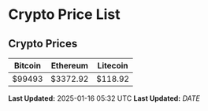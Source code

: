 # Crypto Price List

## Crypto Prices
| Bitcoin | Ethereum | Litecoin |
| ------- | -------- | -------- |
| $99493 | $3372.92 | $118.92 |
**Last Updated:** 2025-01-16 05:32 UTC
**Last Updated:** $DATE$
